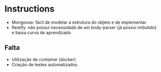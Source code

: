# Instructions

- Mongoose: fácil de modelar a estrutura do objeto e de implementar
- Restify: não possui necessidade de um body-parser (já possui imbutido) e baixa curva de aprendizado

## Falta

- Utilização de container (docker)
- Criação de testes automatizados